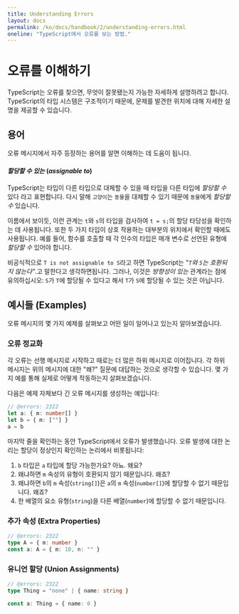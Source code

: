 ```yaml
---
title: Understanding Errors
layout: docs
permalink: /ko/docs/handbook/2/understanding-errors.html
oneline: "TypeScript에서 오류를 보는 방법."
---
```


# 오류를 이해하기

TypeScript는 오류를 찾으면, 무엇이 잘못됐는지 가능한 자세하게 설명하려고 합니다.
TypeScript의 타입 시스템은 구조적이기 때문에, 문제를 발견한 위치에 대해 자세한 설명을 제공할 수 있습니다.

## 용어

오류 메시지에서 자주 등장하는 용어를 알면 이해하는 데 도움이 됩니다.

#### _할당할 수 있는_ (_assignable to_)

TypeScript는 타입이 다른 타입으로 대체할 수 있을 때 타입을 다른 타입에 _할당할 수_ 있다 라고 표현합니다.
다시 말해 `고양이`는 `동물`을 대체할 수 있기 때문에 `동물`에게 _할당할 수_ 있습니다.

이름에서 보이듯, 이런 관계는 `t`와 `s`의 타입을 검사하여 `t = s;`의 할당 타당성을 확인하는 데 사용됩니다.
또한 두 가지 타입이 상호 작용하는 대부분의 위치에서 확인할 때에도 사용됩니다.
예를 들어, 함수를 호출할 때 각 인수의 타입은 매개 변수로 선언된 유형에 _할당할 수_ 있어야 합니다.

비공식적으로 `T is not assignable to S`라고 하면 TypeScript는 "_`T`와 `S`는 호환되지 않는다"_.고 말한다고 생각하면됩니다.
그러나, 이것은 _방향성이 있는_ 관계라는 점에 유의하십시오: `S`가 `T`에 할당될 수 있다고 해서 `T`가 `S`에 할당될 수 있는 것은 아닙니다.

## 예시들 (Examples)

오류 메시지의 몇 가지 예제를 살펴보고 어떤 일이 일어나고 있는지 알아보겠습니다.

### 오류 정교화

각 오류는 선행 메시지로 시작하고 때로는 더 많은 하위 메시지로 이어집니다.
각 하위 메시지는 위의 메시지에 대한 "왜?" 질문에 대답하는 것으로 생각할 수 있습니다.
몇 가지 예를 통해 실제로 어떻게 작동하는지 살펴보겠습니다.

다음은 예제 자체보다 긴 오류 메시지를 생성하는 예입니다:

```ts twoslash
// @errors: 2322
let a: { m: number[] }
let b = { m: [""] }
a = b
```

마지막 줄을 확인하는 동안 TypeScript에서 오류가 발생했습니다.
오류 발생에 대한 논리는 할당이 정상인지 확인하는 논리에서 비롯됩니다:

1. `b` 타입은 `a` 타입에 할당 가능한가요? 아뇨. 왜요?
2. 왜냐하면 `m` 속성의 유형이 호환되지 않기 때문입니다. 왜죠?
3. 왜냐하면 `b`의 `m` 속성(`string[]`)은 `a`의 `m` 속성(`number[]`)에 할당할 수 없기 때문입니다. 왜죠?
4. 한 배열의 요소 유형(`string`)을 다른 배열(`number`)에 할당할 수 없기 때문입니다.

### 추가 속성 (Extra Properties)

```ts twoslash
// @errors: 2322
type A = { m: number }
const a: A = { m: 10, n: "" }
```

### 유니언 할당 (Union Assignments)

```ts twoslash
// @errors: 2322
type Thing = "none" | { name: string }

const a: Thing = { name: 0 }
```
